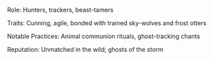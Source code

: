 Role: Hunters, trackers, beast-tamers

Traits: Cunning, agile, bonded with trained sky-wolves and frost otters

Notable Practices: Animal communion rituals, ghost-tracking chants

Reputation: Unmatched in the wild; ghosts of the storm